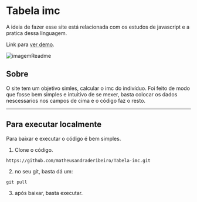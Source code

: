 # Tabela imc

A ideia de fazer esse site está relacionada com os estudos de javascript e a pratica dessa linguagem.

Link para [ver demo](https://imc-calculado.netlify.app).

![imagemReadme](https://i.im.ge/2023/02/12/aYJIwW.imagemReadme.jpg)

## Sobre
O site tem um objetivo simles, calcular o imc do indivíduo. Foi feito de modo que fosse bem simples e intuitivo de se mexer, basta colocar os dados nescessarios nos campos de cima e o código faz o resto.

---

## Para executar localmente
Para baixar e executar o código é bem simples.

1. Clone o código.
```
https://github.com/matheusandraderibeiro/Tabela-imc.git
```

2. no seu git, basta dá um: 
```
git pull
```

3. após baixar, basta executar.